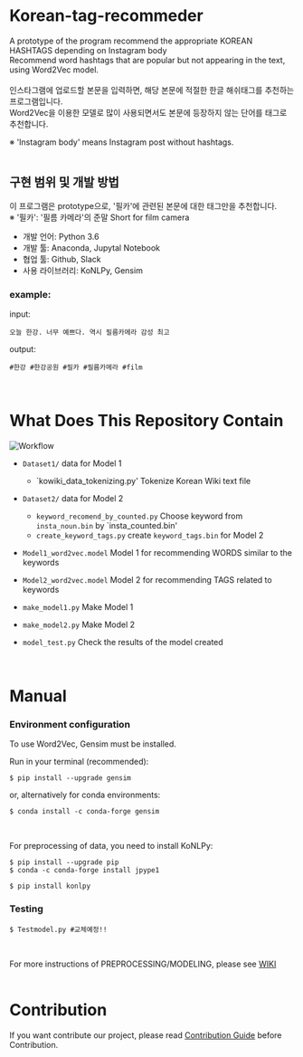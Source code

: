 # Korean-tag-recommeder  

A prototype of the program recommend the appropriate KOREAN HASHTAGS depending on Instagram body  
Recommend word hashtags that are popular but not appearing in the text, using Word2Vec model.  
<br>
인스타그램에 업로드할 본문을 입력하면, 해당 본문에 적절한 한글 해쉬태그를 추천하는 프로그램입니다.  
Word2Vec을 이용한 모델로 많이 사용되면서도 본문에 등장하지 않는 단어를 태그로 추천합니다.  

※ 'Instagram body' means Instagram post without hashtags.  
<br>

## 구현 범위 및 개발 방법  

이 프로그램은 prototype으로, '필카'에 관련된 본문에 대한 태그만을 추천합니다.  
※ '필카': '필름 카메라'의 준말 Short for film camera  

* 개발 언어: Python 3.6  
* 개발 툴: Anaconda, Jupytal Notebook  
* 협업 툴: Github, Slack  
* 사용 라이브러리: KoNLPy, Gensim  

### example:  

input:  

    오늘 한강. 너무 예쁘다. 역시 필름카메라 감성 최고

output:  

    #한강 #한강공원 #필카 #필름카메라 #film  

<br>

# What Does This Repository Contain  

![Workflow](https://github.com/CAU-OSS-2019/team-project-team18/blob/master/Modeling%20Workflow.jpg)

* `Dataset1/` data for Model 1  
  * `kowiki_data_tokenizing.py' Tokenize Korean Wiki text file  
* `Dataset2/` data for Model 2  
  * `keyword_recomend_by_counted.py` Choose keyword from `insta_noun.bin` by `insta_counted.bin'
  * `create_keyword_tags.py` create `keyword_tags.bin` for Model 2  

* `Model1_word2vec.model` Model 1 for recommending WORDS similar to the keywords  
* `Model2_word2vec.model` Model 2 for recommending TAGS related to keywords  
* `make_model1.py` Make Model 1  
* `make_model2.py` Make Model 2  
* `model_test.py` Check the results of the model created  



<br>  

# Manual  

### Environment configuration  
To use Word2Vec, Gensim must be installed.  

  Run in your terminal (recommended):  

    $ pip install --upgrade gensim

  or, alternatively for conda environments:  

    $ conda install -c conda-forge gensim

<br>

For preprocessing of data, you need to install KoNLPy:

    $ pip install --upgrade pip
    $ conda -c conda-forge install jpype1

    $ pip install konlpy

### Testing

    $ Testmodel.py #교체예정!!

<br>

For more instructions of PREPROCESSING/MODELING, please see [WIKI](https://github.com/CAU-OSS-2019/team-project-team18/wiki)  
<br>

# Contribution  
If you want contribute our project, please read [Contribution Guide]() before Contribution.  

<br>
